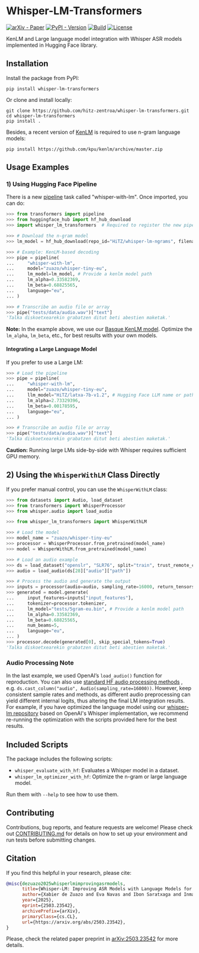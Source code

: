 # Whisper-LM-Transformers

[![arXiv - Paper](https://img.shields.io/badge/cs.CL-2503.23542-b31b1b?&logo=arxiv&logoColor=red)](https://arxiv.org/abs/2503.23542)
[![PyPI - Version](https://img.shields.io/pypi/v/whisper-lm-transformers)](https://pypi.org/project/whisper-lm-transformers/)
[![Build](https://github.com/hitz-zentroa/whisper-lm-transformers/actions/workflows/python-app.yml/badge.svg)](https://github.com/hitz-zentroa/whisper-lm-transformers/actions)
[![License](https://img.shields.io/badge/License-Apache%202.0-blue.svg)](https://opensource.org/licenses/Apache-2.0)

KenLM and Large language model integration with Whisper ASR models implemented
in Hugging Face library.

## Installation

Install the package from PyPI:

```shell
pip install whisper-lm-transformers
```

Or clone and install locally:

```shell
git clone https://github.com/hitz-zentroa/whisper-lm-transformers.git
cd whisper-lm-transformers
pip install .
```

Besides, a recent version of
[KenLM](https://github.com/kpu/kenlm)
is required to use n-gram language models:

```shell
pip install https://github.com/kpu/kenlm/archive/master.zip
```

## Usage Examples

### 1) Using Hugging Face Pipeline

There is a new
[pipeline](https://huggingface.co/docs/transformers/en/main_classes/pipelines)
task called "whisper-with-lm". Once imported, you can do:

```python
>>> from transformers import pipeline
>>> from huggingface_hub import hf_hub_download
>>> import whisper_lm_transformers  # Required to register the new pipeline

>>> # Download the n-gram model
>>> lm_model = hf_hub_download(repo_id="HiTZ/whisper-lm-ngrams", filename="5gram-eu.bin")

>>> # Example: KenLM-based decoding
>>> pipe = pipeline(
...     "whisper-with-lm",
...     model="zuazo/whisper-tiny-eu",
...     lm_model=lm_model, # Provide a kenlm model path
...     lm_alpha=0.33582369,
...     lm_beta=0.68825565,
...     language="eu",
... )

>>> # Transcribe an audio file or array
>>> pipe("tests/data/audio.wav")["text"]
'Talka diskoetxearekin grabatzen ditut beti abestien maketak.'

```

**Note:** In the example above, we use our [Basque KenLM
model](https://huggingface.co/HiTZ/whisper-lm-ngrams). Optimize
the `lm_alpha`, `lm_beta`, etc., for best results with your own models.

#### Integrating a Large Language Model

If you prefer to use a Large LM:

```python
>>> # Load the pipeline
>>> pipe = pipeline(
...     "whisper-with-lm",
...     model="zuazo/whisper-tiny-eu",
...     llm_model="HiTZ/latxa-7b-v1.2", # Hugging Face LLM name or path
...     lm_alpha=2.73329396,
...     lm_beta=0.00178595,
...     language="eu",
... )

>>> # Transcribe an audio file or array
>>> pipe("tests/data/audio.wav")["text"]
'Talka diskoetxearekin grabatzen ditut beti abestien maketak.'

```

**Caution:** Running large LMs side-by-side with Whisper requires sufficient
GPU memory.

## 2) Using the `WhisperWithLM` Class Directly

If you prefer manual control, you can use the `WhisperWithLM` class:

```python
>>> from datasets import Audio, load_dataset
>>> from transformers import WhisperProcessor
>>> from whisper.audio import load_audio

>>> from whisper_lm_transformers import WhisperWithLM

>>> # Load the model
>>> model_name = "zuazo/whisper-tiny-eu"
>>> processor = WhisperProcessor.from_pretrained(model_name)
>>> model = WhisperWithLM.from_pretrained(model_name)

>>> # Load an audio example
>>> ds = load_dataset("openslr", "SLR76", split="train", trust_remote_code=True)
>>> audio = load_audio(ds[28]["audio"]["path"])

>>> # Process the audio and generate the output
>>> inputs = processor(audio=audio, sampling_rate=16000, return_tensors="pt")
>>> generated = model.generate(
...     input_features=inputs["input_features"],
...     tokenizer=processor.tokenizer,
...     lm_model="tests/5gram-eu.bin", # Provide a kenlm model path
...     lm_alpha=0.33582369,
...     lm_beta=0.68825565,
...     num_beams=5,
...     language="eu",
... )
>>> processor.decode(generated[0], skip_special_tokens=True)
'Talka diskoetxearekin grabatzen ditut beti abestien maketak.'

```

### Audio Processing Note

In the last example, we used OpenAI’s `load_audio()` function for reproduction.
You can also use
[standard HF audio processing methods](https://huggingface.co/docs/datasets/en/audio_process)
, e.g.  `ds.cast_column("audio", Audio(sampling_rate=16000))`. However, keep
consistent sample rates and methods, as different audio preprocessing can yield
different internal logits, thus altering the final LM integration results. For
example, if you have optimized the language model using our
[whisper-lm repository](https://github.com/hitz-zentroa/whisper-lm) based on
OpenAI's Whisper implementation, we recommend re-running the optimization with
the scripts provided here for the best results.

## Included Scripts

The package includes the following scripts:

* `whisper_evaluate_with_hf`: Evaluates a Whisper model in a dataset.
* `whisper_lm_optimizer_with_hf`: Optimize the n-gram or large language model.

Run them with `--help` to see how to use them.

## Contributing

Contributions, bug reports, and feature requests are welcome! Please check out
[CONTRIBUTING.md](CONTRIBUTING.md) for details on how to set up your
environment and run tests before submitting changes.

## Citation

If you find this helpful in your research, please cite:

```bibtex
@misc{dezuazo2025whisperlmimprovingasrmodels,
      title={Whisper-LM: Improving ASR Models with Language Models for Low-Resource Languages},
      author={Xabier de Zuazo and Eva Navas and Ibon Saratxaga and Inma Hernáez Rioja},
      year={2025},
      eprint={2503.23542},
      archivePrefix={arXiv},
      primaryClass={cs.CL},
      url={https://arxiv.org/abs/2503.23542},
}
```

Please, check the related paper preprint in
[arXiv:2503.23542](https://arxiv.org/abs/2503.23542)
for more details.
